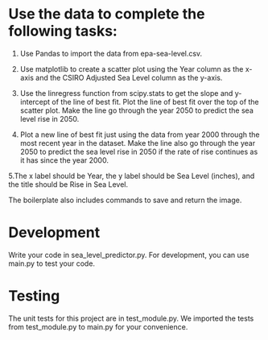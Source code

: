 # Use the data to complete the following tasks:

1. Use Pandas to import the data from epa-sea-level.csv.

2. Use matplotlib to create a scatter plot using the Year column as the x-axis and the CSIRO Adjusted Sea Level column as the y-axis.

3. Use the linregress function from scipy.stats to get the slope and y-intercept of the line of best fit. Plot the line of best fit over the top of the scatter plot. Make the line go through the year 2050 to predict the sea level rise in 2050.

4. Plot a new line of best fit just using the data from year 2000 through the most recent year in the dataset. Make the line also go through the year 2050 to predict the sea level rise in 2050 if the rate of rise continues as it has since the year 2000.

5.The x label should be Year, the y label should be Sea Level (inches), and the title should be Rise in Sea Level.

The boilerplate also includes commands to save and return the image.

# Development

Write your code in sea_level_predictor.py. For development, you can use main.py to test your code.

# Testing

The unit tests for this project are in test_module.py. We imported the tests from test_module.py to main.py for your convenience.
